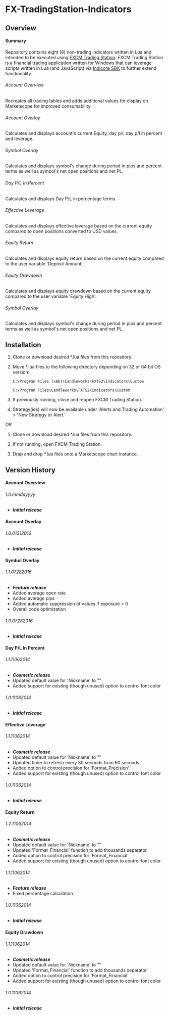 # FX-TradingStation-Indicators

## Overview
#### Summary
Repository contains eight (8) non-trading indicators written in Lua and intended to be executed using [FXCM Trading Station](https://www.fxcm.com/uk/platforms/trading-station/innovative-platform/). FXCM Trading Station is a financial trading application written for Windows that can leverage scripts written in Lua (and JavaScript) via [Indicore SDK](http://www.fxcodebase.com/bin/products/IndicoreSDK/3.3.0/help/Lua/web-content.html) to further extend functionality.

###### Account Overview
Recreates all trading tables and adds additional values for display on Marketscope for improved consumability.

###### Account Overlay
Calculates and displays account's current Equity, day p/l, day p/l in percent and leverage.

###### Symbol Overlay
Calculates and displays symbol's change during period in pips and percent terms as well as symbol's net open positions and net PL.

###### Day P/L In Percent
Calculates and displays Day P/L in percentage terms.

###### Effective Leverage
Calculates and displays effective leverage based on the current equity compared to open positions converted to USD values.

###### Equity Return
Calculates and displays equity return based on the current equity compared to the user variable 'Deposit Amount'.

###### Equity Drawdown
Calculates and displays equity drawdown based on the current equity compared to the user variable 'Equity High'.

###### Symbol Overlay
Calculates and displays symbol's change during period in pips and percent terms as well as symbol's net open positions and net PL.

## **Installation**
1. Clone or download desired *.lua files from this repository.

2. Move *.lua files to the following directory depending on 32 or 64 bit OS version:

	`C:\Program Files (x86)\Candleworks\FXTS2\indicators\Custom`

	`C:\Program Files\Candleworks\FXTS2\indicators\Custom`

3. If previously running, close and reopen FXCM Trading Station.

4. Strategy(ies) will now be available under 'Alerts and Trading Automation' > 'New Strategy or Alert.'

*OR*

1. Clone or download desired *.lua files from this repository.

2. If not running, open FXCM Trading Station.

3. Drap and drop *.lua files onto a Marketscope chart instance.

## Version History

#### Account Overview
###### 1.0.mmddyyyy
- ***Initial release***

#### Account Overlay
###### 1.0.01312016
- ***Initial release***

#### Symbol Overlay
###### 1.1.07282016
- ***Feature release***
- Added average open rate
- Added average pips
- Added automatic suppression of values if exposure = 0
- Overall code optimization

###### 1.0.07282016
- ***Initial release***

#### Day P/L In Percent
###### 1.1.11062014
- ***Cosmetic release***
- Updated default value for 'Nickname' to ""
- Added support for existing (though unused) option to control font color

###### 1.0.11062014
- ***Initial release***

#### Effective Leverage
###### 1.1.11062014
- ***Cosmetic release***
- Updated default value for 'Nickname' to ""
- Updated timer to refresh every 30 seconds from 60 seconds
- Added option to control precision for 'Format_Precision'
- Added support for existing (though unused) option to control font color

###### 1.0.11062014
- ***Initial release***

#### Equity Return
###### 1.2.11062014
- ***Cosmetic release***
- Updated default value for 'Nickname' to ""
- Updated 'Format_Financial' function to add thousands separator
- Added option to control precision for 'Format_Financial'
- Added support for existing (though unused) option to control font color

###### 1.1.11062014
- ***Feature release***
- Fixed percentage calculation

###### 1.0.11062014
- ***Initial release***

#### Equity Drawdown
###### 1.1.11062014
- ***Cosmetic release***
- Updated default value for 'Nickname' to ""
- Updated 'Format_Financial' function to add thousands separator
- Added option to control precision for 'Format_Financial'
- Added support for existing (though unused) option to control font color

###### 1.0.11062014
- ***Initial release***
